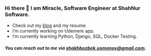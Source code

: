 ### Hi there 👋 I am Miracle, Software Engineer at ShahNur Software.
 - Check out my [blog](https://t.me/miracleprogrammer) and my resume.
 - I’m currently working on Udemere app.
 - I’m currently learning Python, Django, SQL, Docker Testing.
##### You can reach out to me via shakhbozbek.usmonov@gmail.com.


<!--
**shakhbozbekusmonov/shakhbozbekusmonov** is a ✨ _special_ ✨ repository because its `README.md` (this file) appears on your GitHub profile.

Here are some ideas to get you started:

- 🔭 I’m currently working on ...
- 🌱 I’m currently learning ...
- 👯 I’m looking to collaborate on ...
- 🤔 I’m looking for help with ...
- 💬 Ask me about ...
- 📫 How to reach me: ...
- 😄 Pronouns: ...
- ⚡ Fun fact: ...
-->
